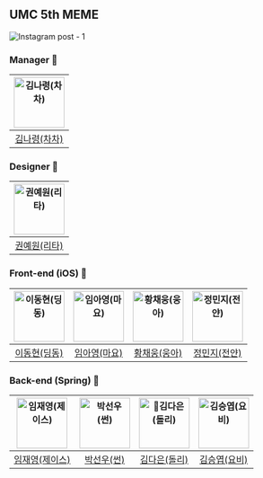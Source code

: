 ## UMC 5th MEME

![Instagram post - 1](https://github.com/MEME-UMC/MEME_AUTH/assets/55044278/e36db2c9-42b8-4935-b0ac-0e96aba3e07b)

### Manager 👑
| <img src="https://avatars.githubusercontent.com/u/121819862?v=4" width=90px alt="김나령(차차)"/>  |
| :-----: |
| [김나령(차차)](https://github.com/NhaRyeong) |

### Designer 🎨
| <img src="https://ca.slack-edge.com/T06PM3QHCRM-U06QEJPLM3K-252a966f37c0-512" width=90px alt="권예원(리타)"/> |
| :-----: |
| [권예원(리타)]() |

### Front-end (iOS) 🍎
| <img src="https://avatars.githubusercontent.com/u/83569908?v=4" width=90px alt="이동현(딩동)"/>  | <img src="https://avatars.githubusercontent.com/u/139523950?v=4" width=90px alt="임아영(마요)"/>  | <img src="https://avatars.githubusercontent.com/u/78294459?v=4" width=90px alt="황채웅(웅아)"/>  | <img src="https://avatars.githubusercontent.com/u/109158284?v=4" width=90px alt="정민지(전얀)"/>  |
| :-----: | :-----: | :-----: | :-----: |
| [이동현(딩동)](https://github.com/taipaise) | [임아영(마요)](https://github.com/ayoung1201)  | [황채웅(웅아)](https://github.com/woongaaaa) | [정민지(전얀)](https://github.com/wjdalswl) |

### Back-end (Spring) 🌱
| <img src="https://avatars.githubusercontent.com/u/55044278?v=4" width=90px alt="임재영(제이스)"/>  | <img src="https://avatars.githubusercontent.com/u/52268188?v=4" width=90px alt="박선우(썬)"/>  | <img src="https://avatars.githubusercontent.com/u/122000839?v=4" width=90px alt="김다은(돌리)"/>  | <img src="https://avatars.githubusercontent.com/u/61226778?v=4" width=90px alt="김승엽(요비)"/>  |
| :-----: | :-----: | :-----: | :-----: |
| [임재영(제이스)](https://github.com/limjustin) | [박선우(썬)](https://github.com/sunwupark)  | [김다은(돌리)](https://github.com/daeun084) | [김승엽(요비)](https://github.com/yeopyeop-82) |
